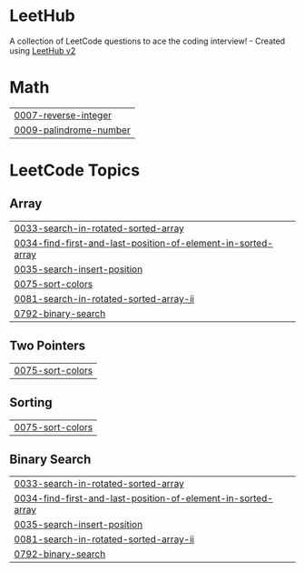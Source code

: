# LeetHub
A collection of LeetCode questions to ace the coding interview! - Created using [LeetHub v2](https://github.com/arunbhardwaj/LeetHub-2.0)


# Math
|  |
| ------- |
| [0007-reverse-integer](https://github.com/ayush-1510/LeetHub/tree/master/0007-reverse-integer) |
| [0009-palindrome-number](https://github.com/ayush-1510/LeetHub/tree/master/0009-palindrome-number) |
<!---LeetCode Topics Start-->
# LeetCode Topics
## Array
|  |
| ------- |
| [0033-search-in-rotated-sorted-array](https://github.com/ayush-1510/LeetHub/tree/master/0033-search-in-rotated-sorted-array) |
| [0034-find-first-and-last-position-of-element-in-sorted-array](https://github.com/ayush-1510/LeetHub/tree/master/0034-find-first-and-last-position-of-element-in-sorted-array) |
| [0035-search-insert-position](https://github.com/ayush-1510/LeetHub/tree/master/0035-search-insert-position) |
| [0075-sort-colors](https://github.com/ayush-1510/LeetHub/tree/master/0075-sort-colors) |
| [0081-search-in-rotated-sorted-array-ii](https://github.com/ayush-1510/LeetHub/tree/master/0081-search-in-rotated-sorted-array-ii) |
| [0792-binary-search](https://github.com/ayush-1510/LeetHub/tree/master/0792-binary-search) |
## Two Pointers
|  |
| ------- |
| [0075-sort-colors](https://github.com/ayush-1510/LeetHub/tree/master/0075-sort-colors) |
## Sorting
|  |
| ------- |
| [0075-sort-colors](https://github.com/ayush-1510/LeetHub/tree/master/0075-sort-colors) |
## Binary Search
|  |
| ------- |
| [0033-search-in-rotated-sorted-array](https://github.com/ayush-1510/LeetHub/tree/master/0033-search-in-rotated-sorted-array) |
| [0034-find-first-and-last-position-of-element-in-sorted-array](https://github.com/ayush-1510/LeetHub/tree/master/0034-find-first-and-last-position-of-element-in-sorted-array) |
| [0035-search-insert-position](https://github.com/ayush-1510/LeetHub/tree/master/0035-search-insert-position) |
| [0081-search-in-rotated-sorted-array-ii](https://github.com/ayush-1510/LeetHub/tree/master/0081-search-in-rotated-sorted-array-ii) |
| [0792-binary-search](https://github.com/ayush-1510/LeetHub/tree/master/0792-binary-search) |
<!---LeetCode Topics End-->